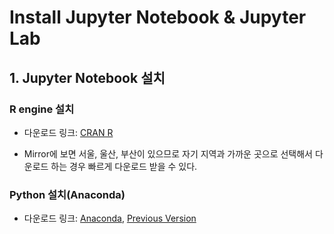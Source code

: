 # Install Jupyter Notebook & Jupyter Lab

## 1. Jupyter Notebook 설치

### R engine 설치

- 다운로드 링크: [CRAN R](https://cran.r-project.org/)

- Mirror에 보면 서울, 울산, 부산이 있으므로 자기 지역과 가까운 곳으로 선택해서 다운로드 하는 경우 빠르게 다운로드 받을 수 있다.

### Python 설치(Anaconda)

- 다운로드 링크: [Anaconda](https://www.anaconda.com/download/), [Previous Version](https://repo.continuum.io/archive/)

